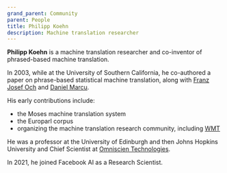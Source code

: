```yaml
---
grand_parent: Community
parent: People
title: Philipp Koehn
description: Machine translation researcher
---
```


**Philipp Koehn** is a machine translation researcher and co-inventor of phrased-based machine translation.

In 2003, while at the University of Southern California, he co-authored a paper on phrase-based statistical machine translation,
along with [Franz Josef Och](franz-josef-och.md) and [Daniel Marcu](daniel-marcu.md).

His early contributions include:

* the Moses machine translation system
* the Europarl corpus
* organizing the machine translation research community, including [WMT](/community/communities.md#workshop_on_statistical_machine_translation)

He was a professor at the University of Edinburgh and then Johns Hopkins University and Chief Scientist at [Omniscien Technologies](industry/companies.md#omniscien_technologies).

In 2021, he joined Facebook AI as a Research Scientist.
